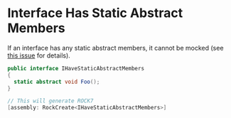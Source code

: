 # Interface Has Static Abstract Members
If an interface has any static abstract members, it cannot be mocked (see [this issue](https://github.com/dotnet/csharplang/issues/5955
) for details).
```csharp
public interface IHaveStaticAbstractMembers
{
  static abstract void Foo();
}

// This will generate ROCK7
[assembly: RockCreate<IHaveStaticAbstractMembers>]
```